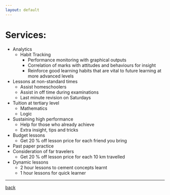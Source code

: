 ```yaml
---
layout: default
---
```


# [](#Services)Services:

- Analytics
  - Habit Tracking
  	- Performance monitoring with graphical outputs
	- Correlation of marks with attitudes and behaviours for insight
    - Reinforce good learning habits that are vital to future learning at more advanced levels
- Lessons at non-standard times
  - Assist homeschoolers
  - Assist in off time during examinations
  - Last minute revision on Saturdays
- Tuition at tertiary level
  - Mathematics
  - Logic
- Sustaining high performance
  - Help for those who already achieve
  - Extra insight, tips and tricks
- Budget lessons
  - Get 20$~\%$ off lesson price for each friend you bring
- Past paper practice
- Consideration of far travelers
  - Get 20$~\%$ off lesson price for each 10$~$km travelled
- Dynamic lessons
  - 2 hour lessons to cement concepts learnt
  - 1 hour lessons for quick learner

* * *
[back](#navigation)

